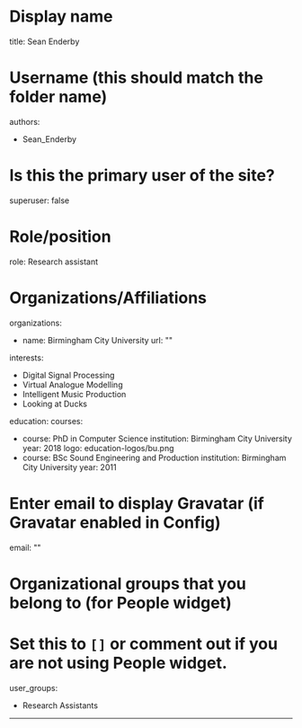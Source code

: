 # Display name
title: Sean Enderby
 
# Username (this should match the folder name)
authors:
- Sean_Enderby
 
# Is this the primary user of the site?
superuser: false
 
# Role/position
role: Research assistant
 
# Organizations/Affiliations
organizations:
- name: Birmingham City University
  url: ""
 
interests:
- Digital Signal Processing
- Virtual Analogue Modelling
- Intelligent Music Production
- Looking at Ducks
 
education:
  courses:
  - course: PhD in Computer Science
    institution: Birmingham City University
    year: 2018
    logo: education-logos/bu.png
  - course: BSc Sound Engineering and Production
    institution: Birmingham City University
    year: 2011
  
  # Enter email to display Gravatar (if Gravatar enabled in Config)
email: ""

# Organizational groups that you belong to (for People widget)
#   Set this to `[]` or comment out if you are not using People widget.
user_groups:
- Research Assistants
---
